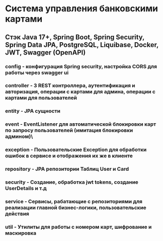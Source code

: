# Система управления банковскими картами
## Стэк Java 17+, Spring Boot, Spring Security, Spring Data JPA, PostgreSQL, Liquibase, Docker, JWT, Swagger (OpenAPI)
### config - конфигурация Spring security, настройка CORS для работы через swagger ui
### controller - 3 REST контроллера, аутентификация и авторизация, операции с картами для админа, операции с картами для пользователей
### entity - JPA сущности
### event - EventListener для автоматической блокировки карт по запросу пользователей (имитация блокировки админом)\
### exception - Пользовательские Exception для обработки ошибок в сервисе и отображения их же в клиенте
### repository - JPA репозитории Таблиц User и Card
### security - Создание, обработка jwt tokens, создание UserDetails и т.д
### service - Сервисы, рабатающие с репозиториями для реализации главной бизнес-логики, пользовательские действия
### util - Утилиты для работы с номером карт, шифрование и маскировка
